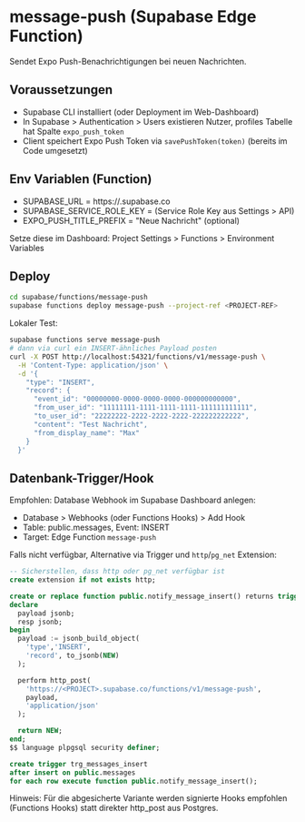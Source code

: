 # message-push (Supabase Edge Function)

Sendet Expo Push-Benachrichtigungen bei neuen Nachrichten.

## Voraussetzungen
- Supabase CLI installiert (oder Deployment im Web-Dashboard)
- In Supabase > Authentication > Users existieren Nutzer, profiles Tabelle hat Spalte `expo_push_token`
- Client speichert Expo Push Token via `savePushToken(token)` (bereits im Code umgesetzt)

## Env Variablen (Function)
- SUPABASE_URL = https://<PROJECT>.supabase.co
- SUPABASE_SERVICE_ROLE_KEY = (Service Role Key aus Settings > API)
- EXPO_PUSH_TITLE_PREFIX = "Neue Nachricht" (optional)

Setze diese im Dashboard: Project Settings > Functions > Environment Variables

## Deploy

```bash
cd supabase/functions/message-push
supabase functions deploy message-push --project-ref <PROJECT-REF>
```

Lokaler Test:
```bash
supabase functions serve message-push
# dann via curl ein INSERT-ähnliches Payload posten
curl -X POST http://localhost:54321/functions/v1/message-push \
  -H 'Content-Type: application/json' \
  -d '{
    "type": "INSERT",
    "record": {
      "event_id": "00000000-0000-0000-0000-000000000000",
      "from_user_id": "11111111-1111-1111-1111-111111111111",
      "to_user_id": "22222222-2222-2222-2222-222222222222",
      "content": "Test Nachricht",
      "from_display_name": "Max"
    }
  }'
```

## Datenbank-Trigger/Hook
Empfohlen: Database Webhook im Supabase Dashboard anlegen:
- Database > Webhooks (oder Functions Hooks) > Add Hook
- Table: public.messages, Event: INSERT
- Target: Edge Function `message-push`

Falls nicht verfügbar, Alternative via Trigger und `http`/`pg_net` Extension:

```sql
-- Sicherstellen, dass http oder pg_net verfügbar ist
create extension if not exists http;

create or replace function public.notify_message_insert() returns trigger as $$
declare
  payload jsonb;
  resp jsonb;
begin
  payload := jsonb_build_object(
    'type','INSERT',
    'record', to_jsonb(NEW)
  );

  perform http_post(
    'https://<PROJECT>.supabase.co/functions/v1/message-push',
    payload,
    'application/json'
  );

  return NEW;
end;
$$ language plpgsql security definer;

create trigger trg_messages_insert
after insert on public.messages
for each row execute function public.notify_message_insert();
```

Hinweis: Für die abgesicherte Variante werden signierte Hooks empfohlen (Functions Hooks) statt direkter http_post aus Postgres.